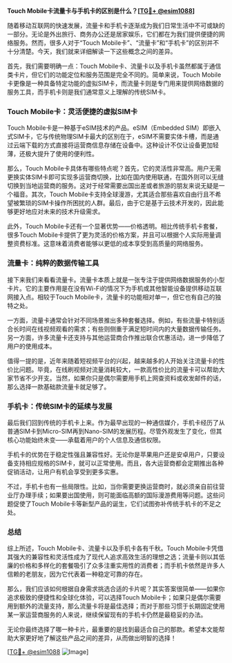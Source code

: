 **Touch Mobile卡流量卡与手机卡的区别是什么？[[TG💪+ @esim1088](https://t.me/s/esim1088)]**

随着移动互联网的快速发展，流量卡和手机卡逐渐成为我们日常生活中不可或缺的一部分。无论是外出旅行、商务办公还是居家娱乐，它们都在为我们提供便捷的网络服务。然而，很多人对于“Touch Mobile卡”、“流量卡”和“手机卡”的区别并不十分清楚。今天，我们就来详细解读一下这些概念之间的差异。

首先，我们需要明确一点：Touch Mobile卡、流量卡以及手机卡虽然都属于通信类卡片，但它们的功能定位和服务范围是完全不同的。简单来说，Touch Mobile卡更像是一种具备特定功能的虚拟SIM卡，而流量卡则是专门用来提供网络数据的服务工具，而手机卡则是我们通常意义上理解的传统SIM卡。

### Touch Mobile卡：灵活便捷的虚拟SIM卡

Touch Mobile卡是一种基于eSIM技术的产品。eSIM（Embedded SIM）即嵌入式SIM卡，它与传统物理SIM卡最大的区别在于，eSIM不需要实体卡槽，而是通过云端下载的方式直接将运营商信息存储在设备中。这种设计不仅让设备更加轻薄，还极大提升了使用的便利性。

那么，Touch Mobile卡具体有哪些特点呢？首先，它的灵活性非常高。用户无需更换实体SIM卡即可实现多运营商切换，比如在国内使用联通，在国外则可以无缝切换到当地运营商的服务。这对于经常需要出国出差或者旅游的朋友来说无疑是一个福音。其次，Touch Mobile卡支持全球漫游，尤其适合那些喜欢自由行且不希望被繁琐的SIM卡操作所困扰的人群。最后，由于它是基于云技术开发的，因此能够更好地应对未来的技术升级需求。

此外，Touch Mobile卡还有一个显著优势——价格透明。相比传统手机卡套餐，很多Touch Mobile卡提供了更为灵活的价格方案，并且可以根据个人实际用量调整资费标准。这意味着消费者能够以更低的成本享受到高质量的网络服务。

### 流量卡：纯粹的数据传输工具

接下来我们来看看流量卡。流量卡本质上就是一张专注于提供网络数据服务的小型卡片。它的主要作用是在没有Wi-Fi的情况下为手机或其他智能设备提供移动互联网接入点。相较于Touch Mobile卡，流量卡的功能相对单一，但它也有自己的独特之处。

一方面，流量卡通常会针对不同场景推出多种套餐选择。例如，有些流量卡特别适合长时间在线视频观看的需求；有些则侧重于满足短时间内的大量数据传输任务。另一方面，许多流量卡还支持与其他运营商合作推出联合优惠活动，进一步降低了用户的使用成本。

值得一提的是，近年来随着短视频平台的兴起，越来越多的人开始关注流量卡的性价比问题。毕竟，在线刷视频对流量消耗较大，一款高性价比的流量卡可以帮助大家节省不少开支。当然，如果你只是偶尔需要用手机上网查资料或收发邮件的话，那么选择一款基础款流量卡就足够了。

### 手机卡：传统SIM卡的延续与发展

最后我们回到传统的手机卡上来。作为最早出现的一种通信媒介，手机卡经历了从普通SIM卡到Micro-SIM再到Nano-SIM的发展历程。尽管外观发生了变化，但其核心功能始终未变——承载着用户的个人信息及通信权限。

手机卡的优势在于稳定性强且兼容性好。无论你是苹果用户还是安卓用户，只要设备支持相应规格的SIM卡，就可以正常使用。而且，各大运营商都会定期推出各种促销活动，让用户有机会享受到更多实惠。

不过，手机卡也有一些局限性。比如，当你需要更换运营商时，就必须亲自前往营业厅办理手续；如果要出国使用，则可能面临高额的国际漫游费用等问题。这些问题促使了Touch Mobile卡等新型产品的诞生，它们试图弥补传统手机卡的不足之处。

### 总结

综上所述，Touch Mobile卡、流量卡以及手机卡各有千秋。Touch Mobile卡凭借其强大的兼容性和灵活性成为了现代人追求高效生活的理想之选；流量卡则以其低廉的价格和多样化的套餐吸引了众多注重实用性的消费者；而手机卡依然是许多人信赖的老朋友，因为它代表着一种稳定可靠的存在。

那么，我们应该如何根据自身需求挑选合适的卡片呢？其实答案很简单——如果你追求极致的便捷性和全球化体验，可以选择Touch Mobile卡；如果只是偶尔需要用到额外的流量支持，那么流量卡将是最佳选择；而对于那些习惯于长期固定使用某一家运营商服务的人来说，继续保留现有的手机卡仍然是最稳妥的办法。

无论你最终选择了哪一种卡片，最重要的是找到最适合自己的那款。希望本文能帮助大家更好地了解这些产品之间的差异，从而做出明智的选择！

[[TG💪+ @esim1088](https://t.me/s/esim1088) ![Image](https://i.postimg.cc/4NQfJmqS/Snipaste-2025-05-13-00-14-12.png)]